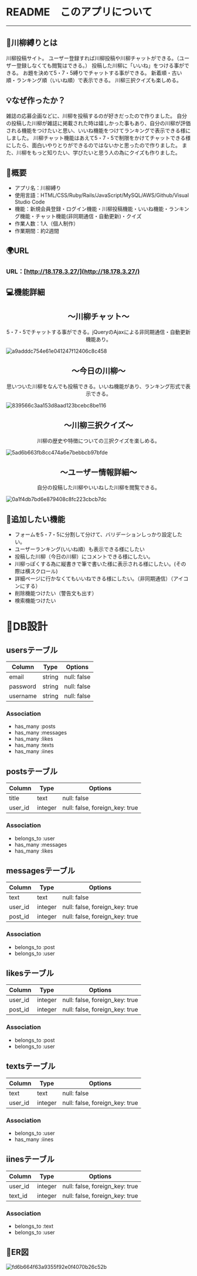 # README　このアプリについて
***

## :bamboo:川柳縛りとは
川柳投稿サイト。
ユーザー登録すれば川柳投稿や川柳チャットができる。（ユーザー登録しなくても閲覧はできる。）
投稿した川柳に「いいね」をつける事ができる。
お題を決めて5・7・5縛りでチャットする事ができる。
新着順・古い順・ランキング順（いいね順）で表示できる。
川柳三択クイズも楽しめる。

## :bulb:なぜ作ったか？
雑誌の応募企画などに、川柳を投稿するのが好きだったので作りました。
自分の投稿した川柳が雑誌に掲載された時は嬉しかった事もあり、自分の川柳が評価される機能をつけたいと思い、いいね機能をつけてランキングで表示できる様にしました。
川柳チャット機能はあえて5・7・5で制限をかけてチャットできる様にしたら、面白いやりとりができるのではないかと思ったので作りました。
また、川柳をもっと知りたい、学びたいと思う人の為にクイズも作りました。

## :memo:概要
* アプリ名：川柳縛り
* 使用言語：HTML/CSS/Ruby/Rails/JavaScript/MySQL/AWS/Github/Visual Studio Code
* 機能：新規会員登録・ログイン機能・川柳投稿機能・いいね機能・ランキング機能・チャット機能(非同期通信・自動更新)・クイズ
* 作業人数：1人（個人制作）
* 作業期間：約2週間

## :earth_africa:URL
### URL：[http://18.178.3.27/](http://18.178.3.27/)

## :computer:機能詳細

<h2 align="center">〜川柳チャット〜</h2>
<p align="center">5・7・5でチャットする事ができる。jQueryのAjaxによる非同期通信・自動更新機能あり。</p>

![a9adddc754e61e041247f12406c8c458](https://user-images.githubusercontent.com/57311079/72241258-b6673e80-3629-11ea-8634-4ba70756dc00.gif)

<h2 align="center">〜今日の川柳〜</h2>
<p align="center">思いついた川柳をなんでも投稿できる。いいね機能があり、ランキング形式で表示できる。</p>

![839566c3aa153d8aad123bcebc8be116](https://user-images.githubusercontent.com/57311079/72241594-88cec500-362a-11ea-9cee-e9741961cf08.gif)

<h2 align="center">〜川柳三択クイズ〜</h2>
<p align="center">川柳の歴史や特徴についての三択クイズを楽しめる。</p>

![5ad6b663fb8cc474a6e7bebbcb97bfde](https://user-images.githubusercontent.com/57311079/72241909-6c7f5800-362b-11ea-9113-9a365a0718fb.gif)

<h2 align="center">〜ユーザー情報詳細〜</h2>
<p align="center">自分の投稿した川柳やいいねした川柳を閲覧できる。</p>

![0a1f4db7bd6e879408c8fc223cbcb7dc](https://user-images.githubusercontent.com/57311079/72242156-0c3ce600-362c-11ea-9e35-5f20de6a2ec9.gif)

## :paperclip:追加したい機能
* フォームを5・7・5に分割して分けて、バリデーションしっかり設定したい。
* ユーザーランキング(いいね順）も表示できる様にしたい
* 投稿した川柳（今日の川柳）にコメントできる様にしたい。
* 川柳っぽくする為に縦書きで筆で書いた様に表示される様にしたい。(その際は横スクロール)
* 詳細ページに行かなくてもいいねできる様にしたい。（非同期通信）（アイコンにする）
* 削除機能つけたい（警告文も出す）
* 検索機能つけたい

# :memo:DB設計
## usersテーブル
|Column|Type|Options|
|------|----|-------|
|email|string|null: false|
|password|string|null: false|
|username|string|null: false|
### Association
- has_many :posts
- has_many :messages
- has_many :likes
- has_many :texts
- has_many :iines

## postsテーブル
|Column|Type|Options|
|------|----|-------|
|title|text|null: false|
|user_id|integer|null: false, foreign_key: true|
### Association
- belongs_to :user
- has_many :messages
- has_many :likes

## messagesテーブル
|Column|Type|Options|
|------|----|-------|
|text|text|null: false|
|user_id|integer|null: false, foreign_key: true|
|post_id|integer|null: false, foreign_key: true|
### Association
- belongs_to :post
- belongs_to :user

## likesテーブル
|Column|Type|Options|
|------|----|-------|
|user_id|integer|null: false, foreign_key: true|
|post_id|integer|null: false, foreign_key: true|
### Association
- belongs_to :post
- belongs_to :user

## textsテーブル
|Column|Type|Options|
|------|----|-------|
|text|text|null: false|
|user_id|integer|null: false, foreign_key: true|
### Association
- belongs_to :user
- has_many :iines

## iinesテーブル
|Column|Type|Options|
|------|----|-------|
|user_id|integer|null: false, foreign_key: true|
|text_id|integer|null: false, foreign_key: true|
### Association
- belongs_to :text
- belongs_to :user

## :memo:ER図
![fd6b664f63a9355f92e0f4070b26c52b](https://user-images.githubusercontent.com/57311079/72143814-c4735000-33da-11ea-9592-c33c4e79133a.png)

